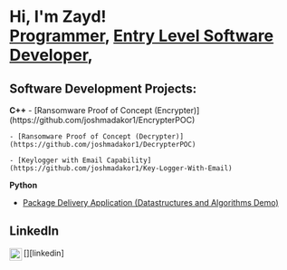 <h1>Hi, I'm Zayd! <br/><a href="https://github.com/ZaydSiwan">Programmer</a>, <a href="https://www.linkedin.com/in/joshmadakor/">Entry Level Software Developer</a>, 

<h2> Software Development Projects:</h2>
<b>C++</b>
    - [Ransomware Proof of Concept (Encrypter)](https://github.com/joshmadakor1/EncrypterPOC)
    
    - [Ransomware Proof of Concept (Decrypter)](https://github.com/joshmadakor1/DecrypterPOC)
    
    - [Keylogger with Email Capability](https://github.com/joshmadakor1/Key-Logger-With-Email)

<b>Python</b>
  - [Package Delivery Application (Datastructures and Algorithms Demo)](https://github.com/joshmadakor1/Package-Delivery-Pathfinding-Algorithm)

<h2> LinkedIn</h2>
[<img align="left" alt="JoshMadakor | LinkedIn" width="22px" src="https://cdn.jsdelivr.net/npm/simple-icons@v3/icons/linkedin.svg" />][linkedin]

<!--
**ZaydSiwan/ZaydSiwan** is a ✨ _special_ ✨ repository because its `README.md` (this file) appears on your GitHub profile.


